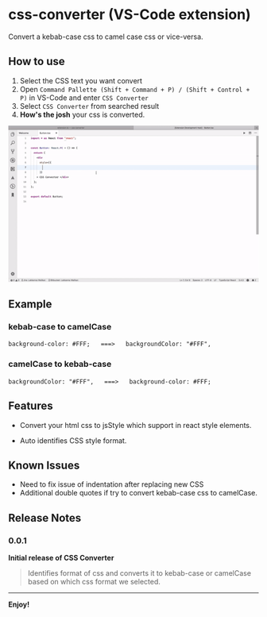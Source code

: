 # css-converter (VS-Code extension)

Convert a kebab-case css to camel case css or vice-versa.

## How to use
  1. Select the CSS text you want convert
  2. Open  `Command Pallette (Shift + Command + P) / (Shift + Control + P)` in VS-Code and enter `CSS Converter`
  3. Select `CSS Converter` from searched result
  4. **How's the josh** your css is converted.

![how to use](images/css-converter-demo.gif)

## Example
  ### **kebab-case to camelCase**
    background-color: #FFF;   ===>   backgroundColor: "#FFF",

  ### **camelCase to kebab-case**
    backgroundColor: "#FFF",   ===>   background-color: #FFF;

## Features

* Convert your html css to jsStyle which support in react style elements.

* Auto identifies CSS style format.

## Known Issues

* Need to fix issue of indentation after replacing new CSS
* Additional double quotes if try to convert kebab-case css to camelCase.

## Release Notes

### 0.0.1
**Initial release of CSS Converter** 
> Identifies format of css and converts it to kebab-case or camelCase based on which css format we selected.

-----------------------------------------------------------------------------------------------------------


**Enjoy!**

